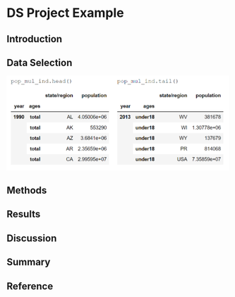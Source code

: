 # DS Project Example

## Introduction

## Data Selection

![Picture 1](lab1.PNG)
## Methods

## Results

## Discussion

## Summary

## Reference

